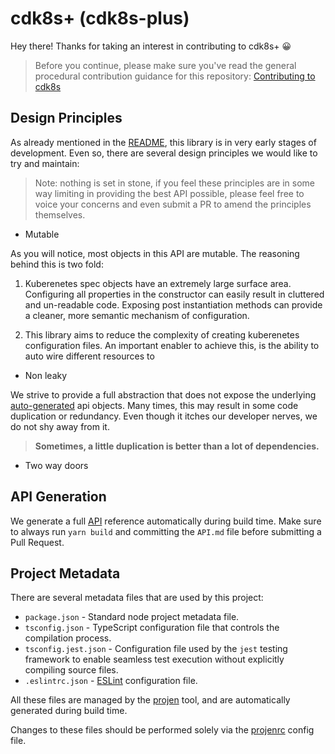 # cdk8s+ (cdk8s-plus)

Hey there! Thanks for taking an interest in contributing to cdk8s+ 😀

> Before you continue, please make sure you've read the general procedural contribution guidance for this repository: [Contributing to cdk8s](../../CONTRIBUTING.md)

## Design Principles

As already mentioned in the [README](./README.md), this library is in very early stages of development.
Even so, there are several design principles we would like to try and maintain:

> Note: nothing is set in stone, if you feel these principles are in some way limiting in providing the best API possible, please feel free to voice your concerns and even submit a PR to amend the principles themselves.

- Mutable

As you will notice, most objects in this API are mutable. The reasoning behind this is two fold:

1. Kuberenetes spec objects have an extremely large surface area. Configuring all properties in the constructor can easily result in cluttered and un-readable code. Exposing post instantiation methods can provide a cleaner, more semantic mechanism of configuration.

2. This library aims to reduce the complexity of creating kuberenetes configuration files. An important enabler to achieve this, is the ability to auto wire different resources to 


- Non leaky

We strive to provide a full abstraction that does not expose the underlying [auto-generated](./imports/k8s.d.ts) api objects. Many times, this may result in some code duplication or redundancy. Even though it itches our developer nerves, we do not shy away from it.

> **Sometimes, a little duplication is better than a lot of dependencies.**


- Two way doors

## API Generation

We generate a full [API](./API.md) reference automatically during build time. Make sure to always run `yarn build` and committing the `API.md` file before submitting a Pull Request.

## Project Metadata

There are several metadata files that are used by this project:

- `package.json` - Standard node project metadata file.
- `tsconfig.json` - TypeScript configuration file that controls the compilation process.
- `tsconfig.jest.json` - Configuration file used by the `jest` testing framework to enable seamless test execution without explicitly compiling source files.
- `.eslintrc.json` - [ESLint](https://eslint.org/) configuration file.

All these files are managed by the [projen](https://www.npmjs.com/package/projen) tool, and are automatically generated during build time.

Changes to these files should be performed solely via the [projenrc](./.projenrc.js) config file.
